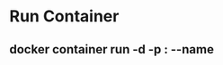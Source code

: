 # Run Container
## docker container run -d -p <host-port>:<container-port> --name <container-name> <image-name>